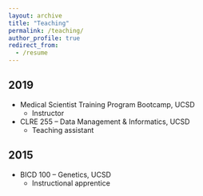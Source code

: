 ```yaml
---
layout: archive
title: "Teaching"
permalink: /teaching/
author_profile: true
redirect_from:
  - /resume
---
```


## 2019
* Medical Scientist Training Program Bootcamp, UCSD
    * Instructor
* CLRE 255 – Data Management & Informatics, UCSD
    * Teaching assistant

## 2015
* BICD 100 – Genetics, UCSD
    * Instructional apprentice

